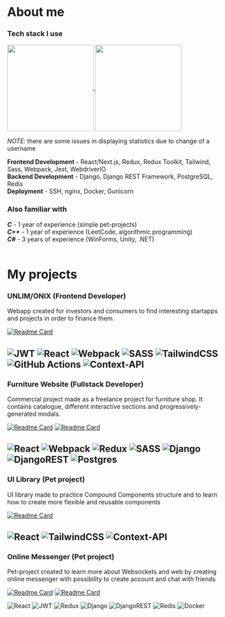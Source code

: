 # About me

### Tech stack I use

<a href="https://github.com/isoldpower/isoldpower">
  <img height=200 align="center" src="https://github-readme-stats.vercel.app/api?username=isoldpower&theme=gruvbox_light&show_icons=true&hide=stars,contribs&show=prs_merged,prs_merged_percentage&include_all_commits=true&rank_icon=github" />
</a>
<a href="https://github.com/anuraghazra/github-readme-stats">
  <img height=200 align="center" src="https://github-readme-stats.vercel.app/api/wakatime?username=isoldpower&theme=gruvbox_light&langs_count=5" />
</a>

_NOTE_: there are some issues in displaying statistics due to change of a username

**Frontend Development** - React/Next.js, Redux, Redux Toolkit, Tailwind, Sass, Webpack, Jest, WebdriverIO <br>
**Backend Development** - Django, Django REST Framework, PostgreSQL, Redis <br>
**Deployment** - SSH, nginx, Docker, Gunicorn <br>

### Also familiar with

_**C**_ - 1 year of experience (simple pet-projects) <br>
_**C++**_ - 1 year of experience (LeetCode, algorithmic programming) <br>
_**C#**_ - 3 years of experience (WinForms, Unity, .NET) <br>
<br>

# My projects

### UNLIM/ONIX (Frontend Developer)
Webapp created for investors and consumers to find interesting startapps and projects in order to finance them.

[![Readme Card](https://github-readme-stats.vercel.app/api/pin/?username=isoldpower&repo=starbucks-website-copy&theme=gruvbox_light&show_owner=true)](https://github.com/isoldpower/starbucks-website-copy)

![JWT](https://img.shields.io/badge/JWT-black?style=for-the-badge&logo=JSON%20web%20tokens)
![React](https://img.shields.io/badge/react-%2320232a.svg?style=for-the-badge&logo=react&logoColor=%2361DAFB) 
![Webpack](https://img.shields.io/badge/webpack-%238DD6F9.svg?style=for-the-badge&logo=webpack&logoColor=black) 
![SASS](https://img.shields.io/badge/SASS-hotpink.svg?style=for-the-badge&logo=SASS&logoColor=white)
![TailwindCSS](https://img.shields.io/badge/tailwindcss-%2338B2AC.svg?style=for-the-badge&logo=tailwind-css&logoColor=white)
![GitHub Actions](https://img.shields.io/badge/github%20actions-%232671E5.svg?style=for-the-badge&logo=githubactions&logoColor=white)
![Context-API](https://img.shields.io/badge/Context--Api-000000?style=for-the-badge&logo=react)
---

### Furniture Website (Fullstack Developer)
Commercial project made as a freelance project for furniture shop. It contains catalogue, different interactive sections and progressively-generated modals. <br>

[![Readme Card](https://github-readme-stats.vercel.app/api/pin/?username=isoldpower&repo=furniture-website&theme=gruvbox_light&show_owner=true)](https://github.com/isoldpower/furniture-website)
[![Readme Card](https://github-readme-stats.vercel.app/api/pin/?username=isoldpower&repo=furniture-backend&theme=gruvbox_light&show_owner=true)](https://github.com/isoldpower/furniture-backend)

![React](https://img.shields.io/badge/react-%2320232a.svg?style=for-the-badge&logo=react&logoColor=%2361DAFB) 
![Webpack](https://img.shields.io/badge/webpack-%238DD6F9.svg?style=for-the-badge&logo=webpack&logoColor=black) 
![Redux](https://img.shields.io/badge/redux-%23593d88.svg?style=for-the-badge&logo=redux&logoColor=white) 
![SASS](https://img.shields.io/badge/SASS-hotpink.svg?style=for-the-badge&logo=SASS&logoColor=white) 
![Django](https://img.shields.io/badge/django-%23092E20.svg?style=for-the-badge&logo=django&logoColor=white) 
![DjangoREST](https://img.shields.io/badge/DJANGO-REST-ff1709?style=for-the-badge&logo=django&logoColor=white&color=ff1709&labelColor=gray) 
![Postgres](https://img.shields.io/badge/postgres-%23316192.svg?style=for-the-badge&logo=postgresql&logoColor=white)
---

### UI Library (Pet project)
UI library made to practice Compound Components structure and to learn how to create more flexible and reusable components

[![Readme Card](https://github-readme-stats.vercel.app/api/pin/?username=isoldpower&repo=ui-library&theme=gruvbox_light&show_owner=true)](https://github.com/isoldpower/ui-library)

![React](https://img.shields.io/badge/react-%2320232a.svg?style=for-the-badge&logo=react&logoColor=%2361DAFB)
![TailwindCSS](https://img.shields.io/badge/tailwindcss-%2338B2AC.svg?style=for-the-badge&logo=tailwind-css&logoColor=white)
![Context-API](https://img.shields.io/badge/Context--Api-000000?style=for-the-badge&logo=react)
---

### Online Messenger (Pet project)
Pet-project created to learn more about Websockets and web by creating online messenger with possibility to create account and chat with friends

[![Readme Card](https://github-readme-stats.vercel.app/api/pin/?username=isoldpower&repo=websocket-messenger&theme=gruvbox_light&show_owner=true)](https://github.com/isoldpower/websocket-messenger)
[![Readme Card](https://github-readme-stats.vercel.app/api/pin/?username=isoldpower&repo=messenger-backend&theme=gruvbox_light&show_owner=true)](https://github.com/isoldpower/messenger-backend)

![React](https://img.shields.io/badge/react-%2320232a.svg?style=for-the-badge&logo=react&logoColor=%2361DAFB) 
![JWT](https://img.shields.io/badge/JWT-black?style=for-the-badge&logo=JSON%20web%20tokens) 
![Redux](https://img.shields.io/badge/redux-%23593d88.svg?style=for-the-badge&logo=redux&logoColor=white) 
![Django](https://img.shields.io/badge/django-%23092E20.svg?style=for-the-badge&logo=django&logoColor=white) 
![DjangoREST](https://img.shields.io/badge/DJANGO-REST-ff1709?style=for-the-badge&logo=django&logoColor=white&color=ff1709&labelColor=gray) 
![Redis](https://img.shields.io/badge/redis-%23DD0031.svg?style=for-the-badge&logo=redis&logoColor=white) 
![Docker](https://img.shields.io/badge/docker-%230db7ed.svg?style=for-the-badge&logo=docker&logoColor=white)

